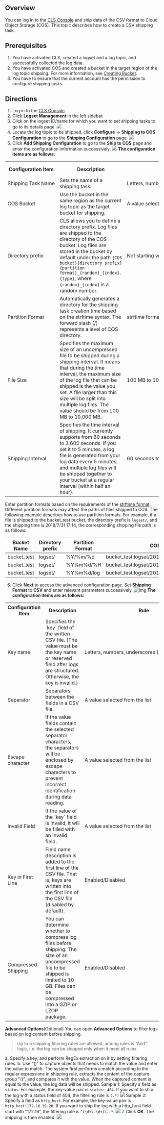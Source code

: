 ## Overview

You can log in to the [CLS Console](https://console.cloud.tencent.com/cls) and ship data of the CSV format to Cloud Object Storage (COS). This topic describes how to create a CSV shipping task.


## Prerequisites
1. You have activated CLS, created a logset and a log topic, and successfully collected the log data.
2. You have activated COS and created a bucket in the target region of the log topic shipping. For more information, see [Creating Bucket](https://intl.cloud.tencent.com/document/product/436/13309).
3. You have to ensure that the current account has the permission to configure shipping tasks.


## Directions

1. Log in to the [CLS Console](https://console.cloud.tencent.com/cls).
2. Click **Logset Management** in the left sidebar.
3. Click on the logset ID/name for which you want to set shipping tasks to go to its details page.
![](https://main.qcloudimg.com/raw/867bf17736b5dda680cba78e4dbdca5b.png)
4. Locate the log topic to be shipped, click **Configure** -> **Shipping to COS Configuration** to go to the **Shipping Configuration** page.
![](https://main.qcloudimg.com/raw/a8cd06e71f91561f1e74073dc9e00a9b.png)
5. Click **Add Shipping Configuration** to go to the **Ship to COS** page and enter the configuration information successively.
![](https://main.qcloudimg.com/raw/b9b06dedce54cbd960fb4b6b651bdcaf.png)
**The configuration items are as follows:**

<table>
   <tr>
      <th>Configuration Item</th>
      <th>Description</th>
      <th>Rule</th>
      <th>Required or Not</th>
   </tr>
   <tr>
      <td nowrap="nowrap">Shipping Task Name</td>
      <td>Sets the name of a shipping task.</td>
      <td nowrap="nowrap">Letters, numbers, underscores (_), and hyphens (-)</td>
      <td>Yes</td>
   </tr>
   <tr>
      <td nowrap="nowrap">COS Bucket</td>
      <td>Use the bucket in the same region as the current log topic as the target bucket for shipping.</td>
      <td>A value selected from the list</td>
      <td>Yes</td>
   </tr>
   <tr>
      <td>Directory prefix</td>
      <td>CLS allows you to define a directory prefix. Log files are shipped to the directory of the COS bucket. Log files are stored in the bucket by default under the path <code>{COS bucket}{directory prefix}{partition format}_{random}_{index}.{type}</code>, where <code>{random}_{index}</code> is a random number.</td>
      <td>Not starting with a forward slash (/)</td>
      <td>No</td>
   </tr>
   <tr>
      <td>Partition Format</td>
      <td>Automatically generates a directory for the shipping task creation time based on the strftime syntax. The forward slash (/) represents a level of COS directory.</td>
      <td>strftime format</td>
      <td>Yes</td>
   </tr>
   <tr>
      <td nowrap="nowrap">File Size</td>
      <td>Specifies the maximum size of an uncompressed file to be shipped during a shipping interval. It means that during the time interval, the maximum size of the log file that can be shipped is the value you set. A file larger than this size will be split into multiple log files. The value should be from 100 MB to 10,000 MB.</td>
      <td nowrap="nowrap">100 MB to 10,000 MB</td>
      <td>Yes</td>
   </tr>
   <tr>
      <td nowrap="nowrap">Shipping Interval</td>
      <td>Specifies the time interval of shipping. It currently supports from 60 seconds to 3,600 seconds. If you set it to 5 minutes, a log file is generated from your log data every 5 minutes, and multiple log files will be shipped together to your bucket at a regular interval (within half an hour).</td>
      <td>60 seconds to 3,600 seconds</td>
      <td>Yes</td>
   </tr>
</table>

Enter partition formats based on the requirements of the [strftime format](http://man7.org/linux/man-pages/man3/strptime.3.html). Different partition formats may affect the paths of files shipped to COS. The following example describes how to use partition formats. For example, if a file is shipped to the bucket_test bucket, the directory prefix is `logset/`, and the shipping time is 2018/7/31 17:14, the corresponding shipping file path is as follows:

| Bucket Name  | Directory prefix | Partition Format   | COS File Path                                     |
| ----------- | -------- | ---------- | ------------------------------------------------ |
| bucket_test | logset/  | %Y/%m/%d   | bucket_test:logset/2018/7/31_{random}_{index}    |
| bucket_test | logset/  | %Y%m%d/%H  | bucket_test:logset/20180731/14_{random}_{index}  |
| bucket_test | logset/  | %Y%m%d/log | bucket_test:logset/20180731/log_{random}_{index} |

6. Click **Next** to access the advanced configuration page. Set **Shipping Format** to **CSV** and enter relevant parameters successively.
![img](https://main.qcloudimg.com/raw/44bc07a3d69496a59fb81fb8730cc2e3.png)
 **The configuration items are as follows:**

<table>
   <tr>
      <th>Configuration Item</th>
      <th>Description</th>
      <th>Rule</th>
      <th>Required or Not</th>
   </tr>
   <tr>
      <td nowrap="nowrap">Key name</td>
      <td>Specifies the `key` field of the written CSV file. (The value must be the key name or reserved field after logs are structured. Otherwise, the key is invalid.)</td>
      <td nowrap="nowrap">Letters, numbers, underscores (_), and hyphens (-)</td>
      <td>Yes</td>
   </tr>
   <tr>
      <td>Separator</td>
      <td>Separators between the fields in a CSV file.</td>
      <td>A value selected from the list</td>
      <td>Yes</td>
   </tr>
   <tr>
      <td>Escape character</td>
      <td> If the value fields contain the selected separator characters, the separators will be enclosed by escape characters to prevent incorrect identification during data reading.</td>
      <td>A value selected from the list</td>
      <td>Yes</td>
   </tr>
   <tr>
      <td>Invalid Field</td>
      <td>If the value of the `key` field is invalid, it will be filled with an invalid field.</td>
      <td>A value selected from the list</td>
      <td>Yes</td>
   </tr>
   <tr>
      <td>Key in First Line</td>
      <td>Field name description is added to the first line of the CSV file. That is, keys are written into the first line of the CSV file (disabled by default).</td>
      <td>Enabled/Disabled</td>
      <td>Yes</td>
   </tr>
   <tr>
      <td>Compressed Shipping</td>
      <td>You can determine whether to compress log files before shipping. The size of an uncompressed file to be shipped is limited to 10 GB. Files can be compressed into a GZIP or LZOP package.</td>
      <td>Enabled/Disabled</td>
      <td>Yes</td>
   </tr>
</table>

**Advanced Options**(Optional)
You can open **Advanced Options** to filter logs based on log content before shipping.
>Up to 5 shipping filtering rules are allowed, among rules is “And” logic, i.e. the log can be shipped only when it meet all rules.
>
a. Specify a key, and perform RegEx extraction on it by setting filtering rules.
b. Use “()” to capture objects that needs to match the value and enter the value to match. The system first performs a match according to the regular expressions in shipping rule, extracts the content of the capture group "()", and compares it with the value. When the captured content is equal to the value, the log data will be shipped.
Sample 1:
Specify a field as `status`. For example, the key-value pair is `status: 404`. If you want to ship the log with a status field of 404, the filtering rule is `(.*)`
![](https://main.qcloudimg.com/raw/f2951b74963fb46f8bc21598db1bc50d.png)
Sample 2:
Specify a field as `http_host`. For example, the key-value pair is `http_host:172.16.19.20`. If you want to ship the log with a http_host field start with “172.16”, the filtering rule is `^(\d+\.\d+)\..*`.
![](https://main.qcloudimg.com/raw/06be27e1f831177a081805deb6b07e7a.png)
7. Click **OK**. The shipping is then enabled.
![](https://main.qcloudimg.com/raw/aa06986067d5d7c13fe4e681d2d2285f.png)
